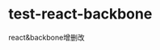 # test-react-backbone
react&amp;backbone增删改
<a href="http://kaiyu5609.github.io/test-react-backbone/"></a>
